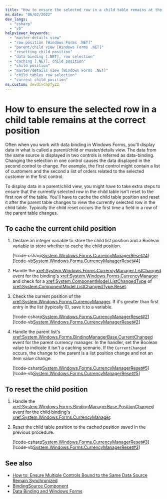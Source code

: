 ```yaml
---
title: "How to ensure the selected row in a child table remains at the correct position"
ms.date: "06/02/2022"
dev_langs:
  - "csharp"
  - "vb"
helpviewer_keywords: 
  - "master-details view"
  - "row position [Windows Forms .NET]"
  - "parent/child view [Windows Forms .NET]"
  - "resetting child position"
  - "data binding [.NET], row selection"
  - "caching [.NET], child position"
  - "child position"
  - "master/details view [Windows Forms .NET]"
  - "child tables row selection"
  - "current child position"
ms.custom: devdivchpfy22
---
```


# How to ensure the selected row in a child table remains at the correct position

Often when you work with data binding in Windows Forms, you'll display data in what is called a parent/child or master/details view. The data from the same source is displayed in two controls is referred as data-binding. Changing the selection in one control causes the data displayed in the second control to change. For example, the first control might contain a list of customers and the second a list of orders related to the selected customer in the first control.

 To display data in a parent/child view, you might have to take extra steps to ensure that the currently selected row in the child table isn't reset to the first row of the table. You'll have to cache the child table position and reset it after the parent table changes to view the currently selected row in the child table. Typically the child reset occurs the first time a field in a row of the parent table changes.

## To cache the current child position

01. Declare an integer variable to store the child list position and a Boolean variable to store whether to cache the child position.

     [!code-csharp[System.Windows.Forms.CurrencyManagerReset#4](~/samples/snippets/csharp/VS_Snippets_Winforms/System.Windows.Forms.CurrencyManagerReset/CS/Form1.cs#4)]
     [!code-vb[System.Windows.Forms.CurrencyManagerReset#4](~/samples/snippets/visualbasic/VS_Snippets_Winforms/System.Windows.Forms.CurrencyManagerReset/VB/Form1.vb#4)]

01. Handle the <xref:System.Windows.Forms.CurrencyManager.ListChanged> event for the binding's <xref:System.Windows.Forms.CurrencyManager> and check for a <xref:System.ComponentModel.ListChangedType> of <xref:System.ComponentModel.ListChangedType.Reset>.

01. Check the current position of the <xref:System.Windows.Forms.CurrencyManager>. If it's greater than first entry in the list (typically 0), save it to a variable.

     [!code-csharp[System.Windows.Forms.CurrencyManagerReset#2](~/samples/snippets/csharp/VS_Snippets_Winforms/System.Windows.Forms.CurrencyManagerReset/CS/Form1.cs#2)]
     [!code-vb[System.Windows.Forms.CurrencyManagerReset#2](~/samples/snippets/visualbasic/VS_Snippets_Winforms/System.Windows.Forms.CurrencyManagerReset/VB/Form1.vb#2)]

01. Handle the parent list's <xref:System.Windows.Forms.BindingManagerBase.CurrentChanged> event for the parent currency manager. In the handler, set the Boolean value to indicate it isn't a caching scenario. If the `CurrentChanged` occurs, the change to the parent is a list position change and not an item value change.

     [!code-csharp[System.Windows.Forms.CurrencyManagerReset#5](~/samples/snippets/csharp/VS_Snippets_Winforms/System.Windows.Forms.CurrencyManagerReset/CS/Form1.cs#5)]
     [!code-vb[System.Windows.Forms.CurrencyManagerReset#5](~/samples/snippets/visualbasic/VS_Snippets_Winforms/System.Windows.Forms.CurrencyManagerReset/VB/Form1.vb#5)]

## To reset the child position

01. Handle the <xref:System.Windows.Forms.BindingManagerBase.PositionChanged> event for the child binding's <xref:System.Windows.Forms.CurrencyManager>.

01. Reset the child table position to the cached position saved in the previous procedure.

     [!code-csharp[System.Windows.Forms.CurrencyManagerReset#3](~/samples/snippets/csharp/VS_Snippets_Winforms/System.Windows.Forms.CurrencyManagerReset/CS/Form1.cs#3)]
     [!code-vb[System.Windows.Forms.CurrencyManagerReset#3](~/samples/snippets/visualbasic/VS_Snippets_Winforms/System.Windows.Forms.CurrencyManagerReset/VB/Form1.vb#3)]

## See also

- [How to: Ensure Multiple Controls Bound to the Same Data Source Remain Synchronized](/dotnet/desktop/winforms/multiple-controls-bound-to-data-source-synchronized?view=netframeworkdesktop-4.8&preserve-view=true)
- [BindingSource Component](/dotnet/desktop/winforms/controls/bindingsource-component?view=netframeworkdesktop-4.8&preserve-view=true)
- [Data Binding and Windows Forms](/dotnet/desktop/winforms/data-binding-and-windows-forms?view=netframeworkdesktop-4.8&preserve-view=true)
